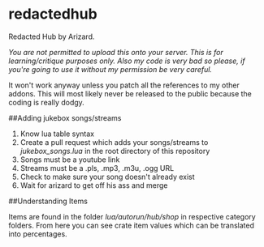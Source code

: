# redactedhub
Redacted Hub by Arizard.

*You are not permitted to upload this onto your server. This is for learning/critique purposes only. Also my code is very bad so please, if you're going to use it without my permission be very careful.*

It won't work anyway unless you patch all the references to my other addons. This will most likely never be released to the public because the coding is really dodgy.

##Adding jukebox songs/streams

1. Know lua table syntax
2. Create a pull request which adds your songs/streams to *jukebox_songs.lua* in the root directory of this repository
3. Songs must be a youtube link
4. Streams must be a .pls, .mp3, .m3u, .ogg URL
5. Check to make sure your song doesn't already exist
6. Wait for arizard to get off his ass and merge

##Understanding Items

Items are found in the folder *lua/autorun/hub/shop* in respective category folders. From here you can see crate item values which can be translated into percentages.
